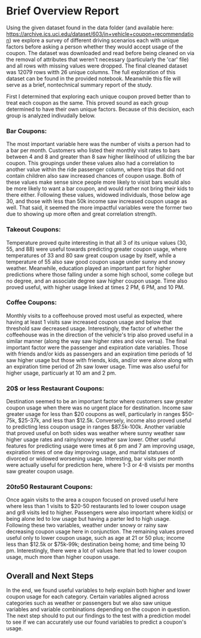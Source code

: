 # Brief Overview Report

Using the given dataset found in the data folder (and available here: https://archive.ics.uci.edu/dataset/603/in+vehicle+coupon+recommendation) we explore a survey of different driving scenarios each with unique factors before asking a person whether they would accept usage of the coupon. The dataset was downloaded and read before being cleaned on via the removal of attributes that weren't necessary (particularly the 'car' file) and all rows with missing values were dropped. The final cleaned dataset was 12079 rows witth 26 unique columns. The full exploration of this dataset can be found in the provided notebook. Meanwhile this file will serve as a brief, nontechnical summary report of the study.

First I determined that exploring each unique coupon proved better than to treat each coupon as the same. This proved sound as each group determined to have their own unique factors. Because of this decision, each group is analyzed indivudally below.

### Bar Coupons:

The most important variable here was the number of visits a person had to a bar per month. Customers who listed their monthly visit rates to bars between 4 and 8 and greater than 8 saw higher likelihood of utilizing the bar coupon. This groupings under these values also had a correlation to another value within the ride passenger column, where trips that did not contain children also saw increased chances of coupon usage. Both of these values make sense since people more likely to visist bars would also be more likely to want a bar coupon, and would rather not bring their kids to there either. Following these values, widowed individuals, those below age 30, and those with less than 50k income saw increased coupon usage as well. That said, it seemed the more impactful variables were the former two due to showing up more often and great correlation strength.

### Takeout Coupons:

Temperature proved quite interesting in that all 3 of its unique values (30, 55, and 88) were useful towards predicting greater coupon usage, where temperatures of 33 and 80 saw great coupon usage by itself, while a temperature of 55 also saw good coupon usage under sunny and snowy weather. Meanwhile, education played an important part for higher predictions where those falling under a some high school, some college but no degree, and an associate degree saw higher coupon usage. Time also proved useful, with higher usage linked at times 2 PM, 6 PM, and 10 PM.

### Coffee Coupons:

Monthly visits to a coffeehouse proved most useful as expected, where having at least 1 visits saw increased coupon usage and below that threshold saw decreased usage. Interestingly, the factor of whether the coffeehouse was in the direction of the vehicle's trip also proved useful in a similar manner (along the way saw higher rates and vice versa). The final important factor were the passenger and expiration date variables. Those with friends and/or kids as passengers and an expiration time periods of 1d saw higher usage but those with friends, kids, and/or were alone along with an expiration time period of 2h saw lower usage. Time was also useful for higher usage, particuarly at 10 am and 2 pm.

### 20$ or less Restaurant Coupons:

Destination seemed to be an important factor where customers saw greater coupon usage when there was no urgent place for destination. Income saw greater usage for less than $20 coupons as well, particularly in ranges $50-75k, $25-37k, and less than $12.5k. Conversely, income also proved useful to predicting less coupon usage in ranges $87.5k-100k. Another variable that proved useful on both sides was weather where sunny weather saw higher usage rates and rainy/snowy weather saw lower. Other useful features for predicting usage were times at 6 pm and 7 am improving usage, expiration times of one day improving usage, and marital statuses of divorced or widowed worsening usage. Interesting, bar visits per month were actually useful for prediction here, where 1-3 or 4-8 visists per months saw greater coupon usage.

### $20 to 50$ Restaurant Coupons:

Once again visits to the area a coupon focused on proved useful here where less than 1 visits to $20-50 restaurants led to lower coupon usage and gr8 visits led to higher. Passengers were also important where kid(s) or being alone led to low usage but having a parter led to high usage. Following these two variables, weather under snowy or rainy saw decreasing coupon usage here in conjunction. The remaining values proved useful only to lower coupon usage, such as age at 21 or 50 plus; income less than $12.5k or $75k-99k; destination being home; and time being 10 pm. Interestingly, there were a lot of values here that led to lower coupon usage, much more than higher coupon usage.

## Overall and Next Steps

In the end, we found useful variables to help explain both higher and lower coupon usage for each category. Certain variables aligned across categories such as weather or passengers but we also saw unique variables and variable combinations depending on the coupon in question. The next step should to put our findings to the test with a prediction model to see if we can accurately use our found variables to predict a coupon's usage.
